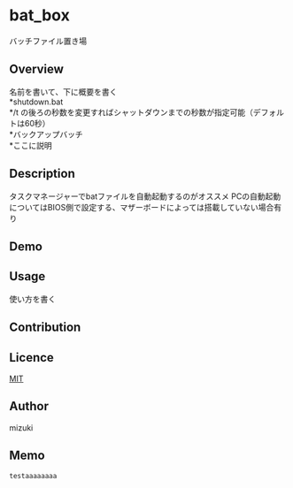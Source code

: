 # bat_box
バッチファイル置き場

## Overview
名前を書いて、下に概要を書く  
*shutdown.bat  
  */t の後ろの秒数を変更すればシャットダウンまでの秒数が指定可能（デフォルトは60秒）  
*バックアップバッチ  
  *ここに説明  
## Description
タスクマネージャーでbatファイルを自動起動するのがオススメ
PCの自動起動についてはBIOS側で設定する、マザーボードによっては搭載していない場合有り

## Demo

## Usage
使い方を書く

## Contribution

## Licence

[MIT](https://github.com/tcnksm/tool/blob/master/LICENCE)

## Author
mizuki

## Memo
```
testaaaaaaaa
```
